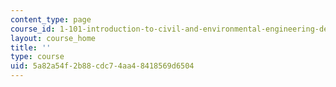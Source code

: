 ```yaml
---
content_type: page
course_id: 1-101-introduction-to-civil-and-environmental-engineering-design-i-fall-2005
layout: course_home
title: ''
type: course
uid: 5a82a54f-2b88-cdc7-4aa4-8418569d6504
---
```


